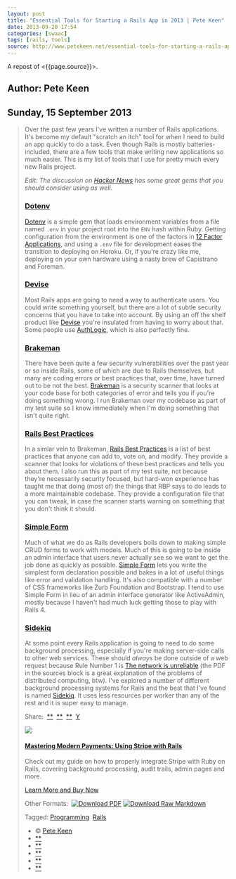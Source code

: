```yaml
---
layout: post
title: "Essential Tools for Starting a Rails App in 2013 | Pete Keen"
date: 2013-09-20 17:54
categories: [swaac]
tags: [rails, tools]
source: http://www.petekeen.net/essential-tools-for-starting-a-rails-app-in-2013
---
```

A repost of <{{page.source}}>.

## Author: Pete Keen
## Sunday, 15 September 2013

> Over the past few years I've written a number of Rails applications.
> It's become my default "scratch an itch" tool for when I need to build
> an app quickly to do a task. Even though Rails is mostly
> batteries-included, there are a few tools that make writing new
> applications so much easier. This is my list of tools that I use for
> pretty much every new Rails project.
> 
> *Edit: The discussion on [Hacker
> News](https://news.ycombinator.com/item?id=6393242) has some great gems
> that you should consider using as well.*
> 
> ### [Dotenv](https://github.com/bkeepers/dotenv)
> 
> [Dotenv](https://github.com/bkeepers/dotenv) is a simple gem that loads
> environment variables from a file named `.env` in your project root into
> the `ENV` hash within Ruby. Getting configuration from the environment
> is one of the factors in [12 Factor Applications](http://12factor.net),
> and using a `.env` file for development eases the transition to
> deploying on Heroku. Or, if you're crazy like me, deploying on your own
> hardware using a nasty brew of Capistrano and Foreman.
> 
> ### [Devise](https://github.com/plataformatec/devise)
> 
> Most Rails apps are going to need a way to authenticate users. You could
> write something yourself, but there are a lot of subtle security
> concerns that you have to take into account. By using an off the shelf
> product like [Devise](https://github.com/plataformatec/devise) you're
> insulated from having to worry about that. Some people use
> [AuthLogic](https://github.com/binarylogic/authlogic), which is also
> perfectly fine.
> 
> ### [Brakeman](http://brakemanscanner.org)
> 
> There have been quite a few security vulnerabilities over the past year
> or so inside Rails, some of which are due to Rails themselves, but many
> are coding errors or best practices that, over time, have turned out to
> be not the best. [Brakeman](http://brakemanscanner.org) is a security
> scanner that looks at your code base for both categories of error and
> tells you if you're doing something wrong. I run Brakeman over my
> codebase as part of my test suite so I know immediately when I'm doing
> something that isn't quite right.
> 
> ### [Rails Best Practices](https://github.com/railsbp/rails_best_practices)
> 
> In a simlar vein to Brakeman, [Rails Best
> Practices](https://github.com/railsbp/rails_best_practices) is a list of
> best practices that anyone can add to, vote on, and modify. They provide
> a scanner that looks for violations of these best practices and tells
> you about them. I also run this as part of my test suite, not because
> they're necessarily security focused, but hard-won experience has taught
> me that doing (most of) the things that RBP says to do leads to a more
> maintainable codebase. They provide a configuration file that you can
> tweak, in case the scanner starts warning on something that you don't
> think it should.
> 
> ### [Simple Form](https://github.com/plataformatec/simple_form)
> 
> Much of what we do as Rails developers boils down to making simple CRUD
> forms to work with models. Much of this is going to be inside an admin
> interface that users never actually see so we want to get the job done
> as quickly as possible. [Simple
> Form](https://github.com/plataformatec/simple_form) lets you write the
> simplest form declaration possible and bakes in a lot of useful things
> like error and validation handling. It's also compatible with a number
> of CSS frameworks like Zurb Foundation and Bootstrap. I tend to use
> Simple Form in lieu of an admin interface generator like ActiveAdmin,
> mostly because I haven't had much luck getting those to play with Rails
> 4.
> 
> ### [Sidekiq](http://sidekiq.org)
> 
> At some point every Rails application is going to need to do some
> background processing, especially if you're making server-side calls to
> other web services. These should *always* be done outside of a web
> request because Rule Number 1 is [The network is
> unreliable](http://en.wikipedia.org/wiki/Fallacies_of_Distributed_Computing)
> (the PDF in the sources block is a great explanation of the problems of
> distributed computing, btw). I've explored a number of different
> background processing systems for Rails and the best that I've found is
> named [Sidekiq](http://sidekiq.org). It uses less resources per worker
> than any of the rest and it is super easy to manage.
> 
> Share: 
> [**](https://plus.google.com/share?url=http%3A%2F%2Fpkn.me/tools) 
> [**](https://facebook.com/sharer.php?u=http%3A%2F%2Fpkn.me/tools) 
> [**](https://twitter.com/intent/tweet?url=http%3A%2F%2Fpkn.me/tools&text=Essential%20Tools%20for%20Starting%20a%20Rails%20App%20in%202013&via=zrail) 
> [Y](https://news.ycombinator.com/submitlink?u=http%3A%2F%2Fwww.petekeen.net/essential-tools-for-starting-a-rails-app-in-2013&t=Essential%20Tools%20for%20Starting%20a%20Rails%20App%20in%202013) 
> 
> [![](https://d2s7foagexgnc2.cloudfront.net/files/9e8485ea8977967c7fe7/paperbacklandscape-1.png)](/mastering-modern-payments)
> 
> #### [Mastering Modern Payments: Using Stripe with Rails](/mastering-modern-payments)
> 
> Check out my guide on how to properly integrate Stripe with Ruby on
> Rails, covering background processing, audit trails, admin pages and
> more.
> 
> [Learn More and Buy Now](/mastering-modern-payments)
> 
> Other Formats:  [![Download
> PDF](https://d2s7foagexgnc2.cloudfront.net/files/7d44797a6ac52e7fb898/pdf.png)](/essential-tools-for-starting-a-rails-app-in-2013.pdf)
> [![Download Raw
> Markdown](https://d2s7foagexgnc2.cloudfront.net/files/4fb4d0b0a7a0bb33a2e0/markdown.png)](/essential-tools-for-starting-a-rails-app-in-2013.md)
> 
> Tagged: [Programming](/tag/Programming)  [Rails](/tag/Rails) 
> 
> -   © [Pete Keen](/)
> -   [**](https://github.com/peterkeen)
> -   [**](http://www.linkedin.com/in/peterkeen)
> -   [**](http://twitter.com/zrail)
> -   [**](mailto:pete@bugsplat.info)
> -   [**](/index.xml)
> 

